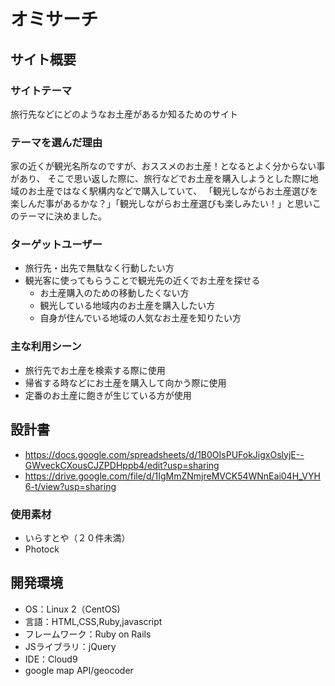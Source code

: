 # オミサーチ

## サイト概要

### サイトテーマ
旅行先などにどのようなお土産があるか知るためのサイト


### テーマを選んだ理由
家の近くが観光名所なのですが、おススメのお土産！となるとよく分からない事があり、
そこで思い返した際に、旅行などでお土産を購入しようとした際に地域のお土産ではなく駅構内などで購入していて、
「観光しながらお土産選びを楽しんだ事があるかな？」「観光しながらお土産選びも楽しみたい！」と思いこのテーマに決めました。


### ターゲットユーザー
  - 旅行先・出先で無駄なく行動したい方
  - 観光客に使ってもらうことで観光先の近くでお土産を探せる
    - お土産購入のための移動したくない方
    - 観光している地域内のお土産を購入したい方
    - 自身が住んでいる地域の人気なお土産を知りたい方

### 主な利用シーン
  - 旅行先でお土産を検索する際に使用
  - 帰省する時などにお土産を購入して向かう際に使用
  - 定番のお土産に飽きが生じている方が使用

## 設計書
  - https://docs.google.com/spreadsheets/d/1B0OIsPUFokJigxOslyjE--GWveckCXousCJZPDHppb4/edit?usp=sharing
  - https://drive.google.com/file/d/1IgMmZNmjreMVCK54WNnEai04H_VYH6-t/view?usp=sharing

### 使用素材
- いらすとや（２０件未満）
- Photock

## 開発環境
- OS：Linux 2（CentOS)
- 言語：HTML,CSS,Ruby,javascript
- フレームワーク：Ruby on Rails
- JSライブラリ：jQuery
- IDE：Cloud9
- google map API/geocoder

